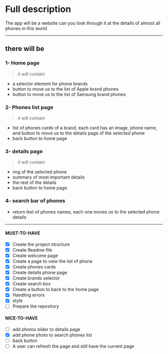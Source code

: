 # Full description

The app will be a website can you look through it at the details of almost all phones in this world

---

## there will be

### 1- Home page

> _it will contain_

- a selector element for phone brands
- button to move us to the list of Apple brand phones
- button to move us to the list of Samsung brand phones

### 2- Phones list page

> _it will contain_

- list of phones cards of a brand, each card has an image, phone name, and button to move us to the details page of the selected phone
- back button to home page

### 3- details page

> _it will contain_

- img of the selected phone
- summary of most important details
- the rest of the details
- back button to home page

### 4- search bar of phones

- return lest of phones names, each one moves us to the selected phone details

---

#### MUST-TO-HAVE

- [x] Create the project structure
- [x] Create Readme file
- [x] Create welcome page
- [x] Create a page to view the list of phone
- [x] Create phones cards
- [x] Create details phone page
- [x] Create brands selector
- [x] Create search box
- [x] Create a button to back to the home page
- [x] Handling errors
- [x] style
- [ ] Prepare the repository

#### NICE-TO-HAVE

- [ ] add photos slider to details page
- [x] add phone photo to search phones list
- [ ] back button
- [ ] A user can refresh the page and still have the current page
